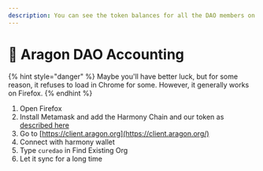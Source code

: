 ```yaml
---
description: You can see the token balances for all the DAO members on Aragon.
---
```


# 📠 Aragon DAO Accounting

{% hint style="danger" %}
Maybe you'll have better luck, but for some reason, it refuses to load in Chrome for some.  However, it generally works on Firefox.&#x20;
{% endhint %}

1. Open Firefox
2. Install Metamask and add the Harmony Chain and our token as [described here](../how-to/get-tokens.md)
3. Go to [https://client.aragon.org](https://client.aragon.org/)
4. Connect with harmony wallet
5. Type `curedao` in Find Existing Org
6. Let it sync for a long time


